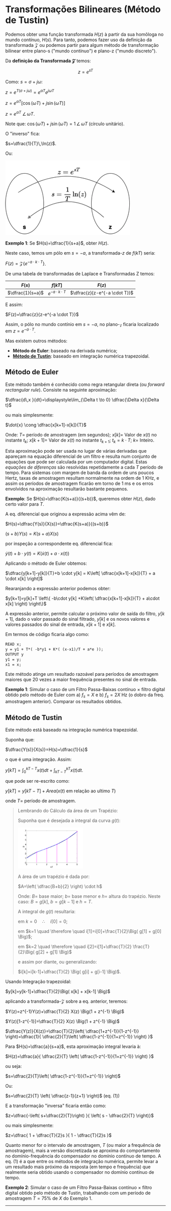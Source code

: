 # Transformações Bilineares (Método de Tustin)

Podemos obter uma função transformada $H(z)$ à partir da sua homôloga no mundo contínuo, $H(s)$. Para tanto, podemos fazer uso da definição da transformada $\mathcal{Z}$ ou podemos partir para algum método de transformação bilinear entre plano-s ("mundo contínuo") e plano-z ("mundo discreto").

Da **definição da Transformada $\mathcal{Z}$** temos:

$$z=e^{sT}$$

Como: $s=\sigma+j\omega$:

$z=e^{T(\sigma+j\omega)}=e^{\alpha T} e^{j\omega T}$

$z=e^{\alpha T}\left[ \cos(\omega T) + j\sin(\omega T) \right]$

$z=e^{\alpha T} \; \angle \, \omega T$.

Note que: $\cos(\omega T)+j \sin(\omega T)=1 \, \angle \, \omega T$ (círculo unitário).

O "inverso" fica:

$s=\dfrac{1}{T}\,\ln(z)$.

Ou:

<img src="definicao_transf_Z.webp" alt="definicao_transf_Z.webp" style="zoom:50%;" />



**Exemplo 1**: Se $H(s)=\dfrac{1}{s+a}$, obter $H(z)$.

Neste caso, temos um pólo em $s=-a$, a transformada-$z$ de $f(kT)$ seria:

$F(z)=\mathcal{Z}\{ e^{-a \cdot k \cdot T} \}$.

De uma tabela de transformadas de Laplace e Transformadas Z temos:

| $F(s)$           | $f[kT]$                  | $F(z)$                        |
| ---------------- | ------------------------ | ----------------------------- |
| $\dfrac{1}{s+a}$ | $e^{-a \cdot k \cdot T}$ | $\dfrac{z}{z-e^{-a \cdot T}}$ |

E assim:

$F(z)=\dfrac{z}{z-e^{-a \cdot T}}$

Assim, o pólo no mundo contínio em $s=-a$, no plano-$\mathcal{z}$ ficaria localizado em $z=e^{-a \cdot T}$.



Mas existem outros métodos:

* **Método de Euler**: baseado na derivada numérica;
* **[Método de Tustin](#tustin)**: baseado em integração numérica trapezoidal.



## Método de Euler

Este método também é conhecido como regra retangular direta (ou *forward rectangular rule*). Consiste na seguinte aproximação:

$\dfrac{d\,x }{dt}=\displaystyle\lim_{\Delta t \to 0} \dfrac{\Delta x}{\Delta t}$

ou mais simplesmente:

$\dot{x} \cong \dfrac{x[k+1]-x[k]}{T}$

Onde:
$T=$ período de amostragem (em segundos);
$x[k]=$ Valor de $x(t)$ no instante $t_k$;
$x[k+1]=$ Valor de $x(t)$ no instante $t_{k+1}$;
$t_k=k\cdot T$;
$k=$ Inteiro.

Esta aproximação pode ser usada no lugar de várias derivadas que apareçam na equação diferencial de um filtro e resulta num conjunto de equações que pode ser calculada por um computador digital. Estas *equações de diferenças* são resolvidas repetidamente a cada $T$ período de tempo. Para sistemas com margem de banda da ordem de uns poucos Hertz, taxas de amostragem resultam normalmente na ordem de 1 KHz, e assim os períodos de amostragem ficarão em torno de 1 ms e os erros envolvidos na aproximação resultarão bastante pequenos.

**Exemplo**: Se $H(s)=\dfrac{K(s+a)}{(s+b)}$, queremos obter $H(z)$, dado certo valor para $T$.

A eq. diferencial que originou a expressão acima vêm de:

$H(s)=\dfrac{Y(s)}{X(s)}=\dfrac{K(s+a)}{(s+b)}$

$(s+b)Y(s)=K(s+a)X(s)$

por inspeção a correspondente eq. diferencial fica:

$\dot{y}(t)+b\cdot y(t)=K(\dot{x}(t)+a\cdot x(t))$

Aplicando o método de Euler obtemos:

$\dfrac{y[k+1]-y[k]}{T}+b \cdot y[k] = K\left[ \dfrac{x[k+1]-x[k]}{T} + a \cdot x[k] \right]$

Rearanjando a expressão anterior podemos obter:

$y[k+1]=y[k]+T \left\{ -b\cdot y[k] +K\left( \dfrac{x[k+1]-x[k]}{T} + a\cdot x[k] \right) \right\}$

A expressão anterior, permite calcular o próximo valor de saída do filtro, $y[k+1]$, dado o valor passado do sinal filtrado, $y[k]$ e os novos valores e valores passados do sinal de entrada, $x[k+1]$ e $x[k]$.

Em termos de código ficaria algo como:

```
READ x;
y = y1 + T*( -b*y1 + K*( (x-x1)/T + a*e ));
OUTPUT y
y1 = y;
x1 = x;
```

Este método atinge um resultado razoável para períodos de amostragem maiores que 20 vezes a maior frequência presentes no sinal de entrada.

**Exemplo 1**: Simular o caso de um Filtro Passa-Baixas contínuo $\times$ filtro digital obtido pelo método de Euler com a) $f_s=X$ e b) $f_s=2X$ Hz (o dobro da freq. amostragem anterior). Comparar os resultados obtidos. 



<a id="tustin"></a>

## Método de Tustin

Este método está baseado na integração numérica trapezoidal.

Suponha que:

$\dfrac{Y(s)}{X(s)}=H(s)=\dfrac{1}{s}$

o que é uma integração. Assim:

$y[kT]=\displaystyle\int_0^{kT-T} x(t)dt + \displaystyle\int_{kT-T}^{kT} x(t)dt$.

que pode ser re-escrito como:

$y[kT]=y[kT-T]+Area\left( x(t) \textrm{ em relação ao ultimo } T \right)$

onde $T=$ período de amostragem.

> Lembrando do Cálculo da área de um Trapézio:
>
> Suponha que é desejada a integral da curva $g(t)$:
>
> <img src="fig_4_Int_trapezio.png" alt="https://fpassold.github.io/Controle_3/4_teoria_erros/fig_4_Int_trapezio.png" style="zoom:20%;" />
>
> A área de um trapézio é dada por:
>
> $A=\left( \dfrac{B+b}{2} \right) \cdot h$
>
> Onde: $B=$ base maior; $b=$ base menor e $h=$ altura do trapézio. Neste caso: $B=g[k]$, $b=g[k-1]$ e $h=T$.
>
> A integral de $g(t)$ resultaria:
>
> em $k=0 \quad \therefore \quad i[0]=0$;
>
> em $k=1 \quad \therefore \quad i[1]=i[0]+\frac{T}{2}\Big( g[1] + g[0] \Big)$;
>
> em $k=2 \quad \therefore \quad i[2]=i[1]+\dfrac{T}{2} \frac{T}{2}\Big( g[2] + g[1] \Big)$
>
> e assim por diante, ou generalizando:
>
> $i[k]=i[k-1]+\dfrac{T}{2} \Big( g[i] + g[i-1] \Big)$.

Usando Integração trapezoidal:

$y[k]=y[k-1]+\dfrac{T}{2}\Big( x[k] + x[k-1] \Big)$

aplicando a transformada-$\mathcal{Z}$ sobre a eq. anterior, teremos:

$Y(z)=z^{-1}Y(z)+\dfrac{T}{2} X(z) \Big(1 + z^{-1} \Big)$

$Y(z)[1-z^{-1}]=\dfrac{T}{2} X(z) \Big(1 + z^{-1} \Big)$

$\dfrac{Y(z)}{X(z)}=\dfrac{T}{2}\left( \dfrac{1+z^{-1}}{1-z^{-1}} \right)=\dfrac{1}{ \dfrac{2}{T}\left( \dfrac{1-z^{-1}}{1+z^{-1}} \right) }$

Para $H(s)=\dfrac{a}{s+a}$, esta aproximação integral levaria à:

$H(z)=\dfrac{a}{ \dfrac{2}{T} \left( \dfrac{1-z^{-1}}{1+z^{-1}} \right) }$

ou seja:

$s=\dfrac{2}{T}\left( \dfrac{1-z^{-1}}{1+z^{-1}} \right)$

Ou:

$s=\dfrac{2}{T} \left( \dfrac{z-1}{z+1} \right)$			(eq. (1))

E a transformação "inversa" ficaria então como:

$z=\dfrac{-\left( s+\dfrac{2}{T}\right) }{ \left( s - \dfrac{2}{T} \right)}$

ou mais simplesmente:

$z=\dfrac{ 1 + \dfrac{T}{2}s }{ 1 - \dfrac{T}{2}s }$

Quanto menor for o intervalo de amostragem, $T$ (ou maior a frequência de amostragem), mais a versão discretizada se aproxima do comportamento no domínio-frequência do compensador no domínio contínuo de tempo. A eq. (1) é a que entre os métodos de integração numérica, permite levar a um resultado mais próximo da resposta (em tempo e frequência) que realmente seria obtido usando o compensador no domínio contínuo de tempo.

**Exemplo 2**: Simular o caso de um Filtro Passa-Baixas contínuo $\times$ filtro digital obtido pelo método de Tustin, trabalhando com um período de amostragem $T=75\%$ de $X$ do Exemplo 1.



----

<script language="JavaScript">
<!-- Hide JavaScript...
var LastUpdated = document.lastModified;
document.writeln ("Fernando Passold, atualizado em " + LastUpdated); // End Hiding -->
</script>